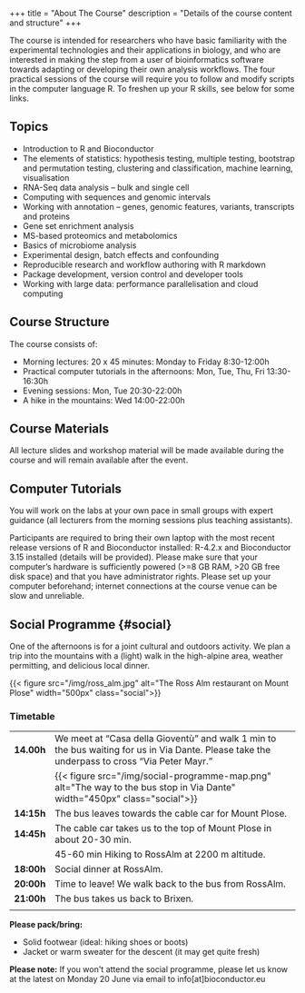 +++
title = "About The Course"
description = "Details of the course content and structure"
+++

The course is intended for researchers who have basic familiarity with the experimental technologies and their applications in biology, and who are interested in making the step from a user of bioinformatics software towards adapting or developing their own analysis workflows. The four practical sessions of the course will require you to follow and modify scripts in the computer language R. To freshen up your R skills, see below for some links.

## Topics

- Introduction to R and Bioconductor
- The elements of statistics: hypothesis testing, multiple testing, bootstrap and permutation testing, clustering and classification, machine learning, visualisation
- RNA-Seq data analysis – bulk and single cell
- Computing with sequences and genomic intervals
- Working with annotation – genes, genomic features, variants, transcripts and proteins
- Gene set enrichment analysis
- MS-based proteomics and metabolomics
- Basics of microbiome analysis
- Experimental design, batch effects and confounding
- Reproducible research and workflow authoring with R markdown
- Package development, version control and developer tools
- Working with large data: performance parallelisation and cloud computing

## Course Structure

The course consists of:

- Morning lectures: 20 x 45 minutes: Monday to Friday 8:30-12:00h
- Practical computer tutorials in the afternoons: Mon, Tue, Thu, Fri 13:30-16:30h
- Evening sessions: Mon, Tue 20:30-22:00h
- A hike in the mountains: Wed 14:00-22:00h

## Course Materials

All lecture slides and workshop material will be made available during the course and will remain available after the event.

## Computer Tutorials

You will work on the labs at your own pace in small groups with expert guidance (all lecturers from the morning sessions plus teaching assistants).

Participants are required to bring their own laptop with the most recent release versions of R and Bioconductor installed: R-4.2.x and Bioconductor 3.15 installed (details will be provided). Please make sure that your computer’s hardware is sufficiently powered (>=8 GB RAM, >20 GB free disk space) and that you have administrator rights. Please set up your computer beforehand; internet connections at the course venue can be slow and unreliable.

## Social Programme {#social}

One of the afternoons is for a joint cultural and outdoors activity. We plan a trip into the mountains with a (light) walk in the high-alpine area, weather permitting, and delicious local dinner.

{{< figure src="/img/ross_alm.jpg" alt="The Ross Alm restaurant on Mount Plose" width="500px" class="social">}}

### Timetable

| | |
| :----- | :--- |
| **14.00h** | We meet at “Casa della Gioventù” and walk 1 min to the bus waiting for us in Via Dante.  Please take the underpass to cross “Via Peter Mayr.” |
| | {{< figure src="/img/social-programme-map.png" alt="The way to the bus stop in Via Dante" width="450px" class="social">}} |
| **14:15h** | The bus leaves towards the cable car for Mount Plose. |
| **14:45h** | The cable car takes us to the top of Mount Plose in about 20-30 min. |
| | 45-60 min Hiking to RossAlm at 2200 m altitude. |
| **18:00h** |Social dinner at RossAlm. |
| **20:00h** |Time to leave! We walk back to the bus from RossAlm. |
| **21:00h** | The bus takes us back to Brixen. | 
| | |

**Please pack/bring:**
- Solid footwear (ideal: hiking shoes or boots)
- Jacket or warm sweater for the descent (it may get quite fresh)

**Please note:** If you won't attend the social programme, please let us know at the latest on Monday 20 June via email to info[at]bioconductor.eu